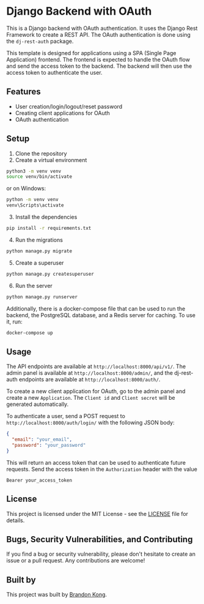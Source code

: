 # Django Backend with OAuth

This is a Django backend with OAuth authentication. It uses the Django Rest Framework to create a REST API. The OAuth authentication is done using the `dj-rest-auth` package.

This template is designed for applications using a SPA (Single Page Application) frontend. The frontend is expected to handle the OAuth flow and send the access token to the backend. The backend will then use the access token to authenticate the user.

## Features

- User creation/login/logout/reset password
- Creating client applications for OAuth
- OAuth authentication

## Setup

1. Clone the repository
2. Create a virtual environment

```bash
python3 -m venv venv
source venv/bin/activate
```

or on Windows:

```bash
python -m venv venv
venv\Scripts\activate
```

3. Install the dependencies

```bash
pip install -r requirements.txt
```

4. Run the migrations

```bash
python manage.py migrate
```

5. Create a superuser

```bash
python manage.py createsuperuser
```

6. Run the server

```bash
python manage.py runserver
```

Additionally, there is a docker-compose file that can be used to run the backend, the PostgreSQL database, and a Redis server for caching. To use it, run:

```bash
docker-compose up
```

## Usage

The API endpoints are available at `http://localhost:8000/api/v1/`. The admin panel is available at `http://localhost:8000/admin/`, and the dj-rest-auth endpoints are available at `http://localhost:8000/auth/`.

To create a new client application for OAuth, go to the admin panel and create a new `Application`. The `Client id` and `Client secret` will be generated automatically.

To authenticate a user, send a POST request to `http://localhost:8000/auth/login/` with the following JSON body:

```json
{
  "email": "your_email",
  "password": "your_password"
}
```

This will return an access token that can be used to authenticate future requests. Send the access token in the `Authorization` header with the value

```
Bearer your_access_token
```

## License

This project is licensed under the MIT License - see the [LICENSE](LICENSE) file for details.

## Bugs, Security Vulnerabilities, and Contributing

If you find a bug or security vulnerability, please don't hesitate to create an issue or a pull request. Any contributions are welcome!

## Built by

This project was built by [Brandon Kong](https://github.com/brandon-kong).
